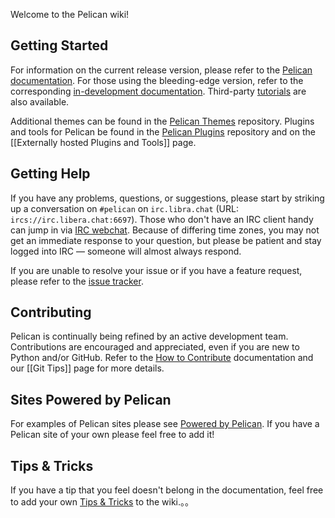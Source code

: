 Welcome to the Pelican wiki!

## Getting Started

For information on the current release version, please refer to the [Pelican documentation](http://docs.getpelican.com/).
For those using the bleeding-edge version, refer to the corresponding [in-development documentation](http://docs.getpelican.com/en/latest/). Third-party [tutorials](https://github.com/getpelican/pelican/wiki/Tutorials) are also available.

Additional themes can be found in the [Pelican Themes](https://github.com/getpelican/pelican-themes) repository. Plugins and tools for Pelican be found in the [Pelican Plugins](https://github.com/getpelican/pelican-plugins) repository and on the [[Externally hosted Plugins and Tools]] page.

## Getting Help

If you have any problems, questions, or suggestions, please start by striking up a conversation on `#pelican` on `irc.libra.chat` (URL: `ircs://irc.libera.chat:6697`). Those who don't have an IRC client handy can jump in via [IRC webchat](https://web.libera.chat/). Because of differing time zones, you may not get an immediate response to your question, but please be patient and stay logged into IRC — someone will almost always respond.

If you are unable to resolve your issue or if you have a feature request, please refer to the [issue tracker](https://github.com/getpelican/pelican/issues).

## Contributing

Pelican is continually being refined by an active development team. Contributions are encouraged and appreciated, even if you are new to Python and/or GitHub. Refer to the [How to Contribute](http://docs.getpelican.com/en/latest/contribute.html) documentation and our [[Git Tips]] page for more details.

## Sites Powered by Pelican

For examples of Pelican sites please see [Powered by Pelican](wiki/Powered-by-Pelican). If you have a Pelican site of your own please feel free to add it!

## Tips & Tricks

If you have a tip that you feel doesn't belong in the documentation, feel free to add your own [Tips & Tricks](wiki/Tips-n-Tricks) to the wiki.。。
